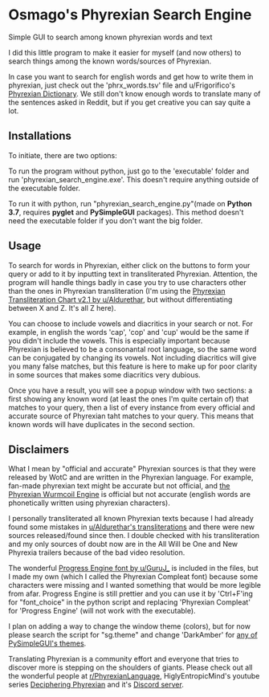 # Osmago's Phyrexian Search Engine
 Simple GUI to search among known phyrexian words and text

I did this little program to make it easier for myself (and now others) to search things among the known words/sources of Phyrexian.

In case you want to search for english words and get how to write them in phyrexian, just check out the 'phrx_words.tsv' file and u/Frigorifico's [Phyrexian Dictionary](https://drive.google.com/drive/folders/1kXaIX-GNYtO6dFScdkkoMgnCyzVGrTh2). We still don't know enough words to translate many of the sentences asked in Reddit, but if you get creative you can say quite a lot.

## Installations
To initiate, there are two options:

To run the program without python, just go to the 'executable' folder and run 'phyrexian_search_engine.exe'. This doesn't require anything outside of the executable folder.

To run it with python, run "phyrexian_search_engine.py"(made on **Python 3.7**, requires **pyglet** and **PySimpleGUI** packages). This method doesn't need the executable folder if you don't want the big folder.

## Usage
To search for words in Phyrexian, either click on the buttons to form your query or add to it by inputting text in transliterated Phyrexian. Attention, the program will handle things badly in case you try to use characters other than the ones in Phyrexian transliteration (I'm using the [Phyrexian Transliteration Chart v2.1 by u/Aldurethar](https://www.reddit.com/r/magicTCG/comments/nre288/an_update_for_the_new_phyrexian_transcription/), but without differentiating between X and Z. It's all Z here).

You can choose to include vowels and diacritics in your search or not. For example, in english the words 'cap', 'cop' and 'cup' would be the same if you didn't include the vowels. This is especially important because Phyrexian is believed to be a consonantal root language, so the same word can be conjugated by changing its vowels. Not including diacritics will give you many false matches, but this feature is here to make up for poor clarity in some sources that makes some diacritics very dubious.

Once you have a result, you will see a popup window with two sections: a first showing any known word (at least the ones I'm quite certain of) that matches to your query, then a list of every instance from every official and accurate source of Phyrexian taht matches to your query. This means that known words will have duplicates in the second section.

## Disclaimers
What I mean by "official and accurate" Phyrexian sources is that they were released by WotC and are written in the Phyrexian language. For example, fan-made phyrexian text might be accurate but not official, and [the Phyrexian Wurmcoil Engine](https://www.reddit.com/r/PhyrexianLanguage/comments/ny0n2g/from_a_wotc_survey_dont_know_if_its_been_analyzed/) is official but not accurate (english words are phonetically written using phyrexian characters).

I personally transliterated all known Phyrexian texts because I had already found some mistakes in [u/Aldurethar's transliterations](https://www.reddit.com/r/magicTCG/comments/oj2ahk/a_full_transliteration_of_all_known_phyrexian/) and there were new sources released/found since then. I double checked with his transliteration and my only sources of doubt now are in the All Will be One and New Phyrexia trailers because of the bad video resolution.

The wonderful [Progress Engine font by u/GuruJ_](https://www.reddit.com/r/magicTCG/comments/nqwqhn/first_release_of_progress_engine_font/) is included in the files, but I made my own (which I called the Phyrexian Compleat font) because some characters were missing and I wanted something that would be more legible from afar. Progress Engine is still prettier and you can use it by 'Ctrl+F'ing for "font_choice" in the python script and replacing 'Phyrexian Compleat' for 'Progress Engine' (will not work with the executable).

I plan on adding a way to change the window theme (colors), but for now please search the script for "sg.theme" and change 'DarkAmber' for [any of PySimpleGUI's themes](https://media.geeksforgeeks.org/wp-content/uploads/20200511200254/f19.jpg).

Translating Phyrexian is a community effort and everyone that tries to discover more is stepping on the shoulders of giants. Please check out all the wonderful people at [r/PhyrexianLanguage](https://www.reddit.com/r/PhyrexianLanguage/), HiglyEntropicMind's youtube series [Deciphering Phyrexian](https://www.youtube.com/watch?v=NsINwVt7fgY&list=PLunDPaoIqC7swE6n_jWJjjQYIkLm29McE) and it's [Discord server](https://discord.gg/6nu8PTEAVc).
